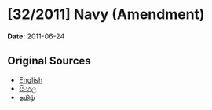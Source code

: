 # [32/2011] Navy (Amendment)

**Date:** 2011-06-24

## Original Sources

- [English](https://documents.gov.lk/view/acts/2011/6/32-2011_E.pdf)
- [සිංහල](https://documents.gov.lk/view/acts/2011/6/32-2011_S.pdf)
- [தமிழ்](https://documents.gov.lk/view/acts/2011/6/32-2011_T.pdf)

